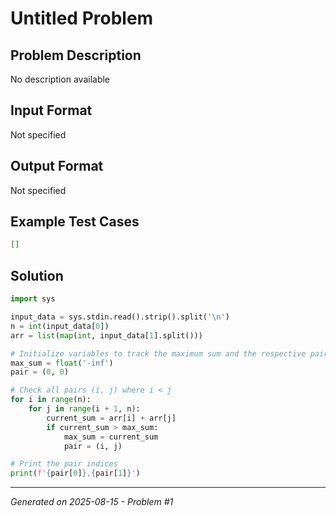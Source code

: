 # Untitled Problem

## Problem Description
No description available

## Input Format
Not specified

## Output Format
Not specified

## Example Test Cases
```json
[]
```

## Solution
```python
import sys

input_data = sys.stdin.read().strip().split('\n')
n = int(input_data[0])
arr = list(map(int, input_data[1].split()))

# Initialize variables to track the maximum sum and the respective pair
max_sum = float('-inf')
pair = (0, 0)

# Check all pairs (i, j) where i < j
for i in range(n):
    for j in range(i + 1, n):
        current_sum = arr[i] + arr[j]
        if current_sum > max_sum:
            max_sum = current_sum
            pair = (i, j)

# Print the pair indices
print(f'{pair[0]},{pair[1]}')
```

---
*Generated on 2025-08-15 - Problem #1*